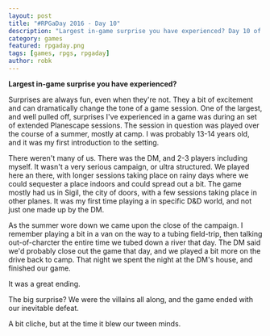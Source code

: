```yaml
---
layout: post
title: "#RPGaDay 2016 - Day 10"
description: "Largest in-game surprise you have experienced? Day 10 of #RPGaDay."
category: games
featured: rpgaday.png
tags: [games, rpgs, rpgaday]
author: robk
---
```


**Largest in-game surprise you have experienced?**

Surprises are always fun, even when they're not. They a bit of excitement and can dramatically change the tone of a game session. One of the largest, and well pulled off, surprises I've experienced in a game was during an set of extended Planescape sessions. The session in question was played over the course of a summer, mostly at camp. I was probably 13-14 years old, and it was my first introduction to the setting.

There weren't many of us. There was the DM, and 2-3 players including myself. It wasn't a very serious campaign, or ultra structured. We played here an there, with longer sessions taking place on rainy days where we could sequester a place indoors and could spread out a bit. The game mostly had us in Sigil, the city of doors, with a few sessions taking place in other planes. It was my first time playing a in specific D&D world, and not just one made up by the DM.

As the summer wore down we came upon the close of the campaign. I remember playing a bit in a van on the way to a tubing field-trip, then talking out-of-charcter the entire time we tubed down a river that day. The DM said we'd probably close out the game that day, and we played a bit more on the drive back to camp. That night we spent the night at the DM's house, and finished our game.

It was a great ending.

The big surprise? We were the villains all along, and the game ended with our inevitable defeat.

A bit cliche, but at the time it blew our tween minds.
